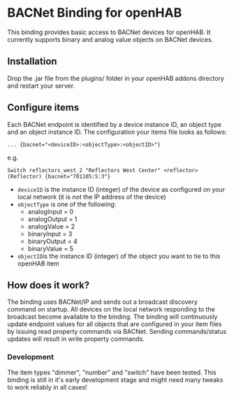 # BACNet Binding for openHAB

This binding provides basic access to BACNet devices for openHAB. It currently supports binary and analog value objects on BACNet devices.

## Installation

Drop the .jar file from the plugins/ folder in your openHAB addons directory and restart your server.

## Configure items

Each BACNet endpoint is identified by a device instance ID, an object type and an object instance ID. The configuration your items file looks as follows:

`... {bacnet="<deviceID>:<objectType>:<objectID>"}`

e.g.

`Switch reflectors_west_2 "Reflectors West Center" <reflector> (Reflector) {bacnet="701105:5:3"}`

- `deviceID` is the instance ID (integer) of the device as configured on your local network (it is *not* the IP address of the device)
- `objectType` is one of the following:
	- analogInput = 0
	- analogOutput = 1
	- analogValue = 2
	- binaryInput = 3
	- binaryOutput = 4
	- binaryValue = 5
- `objectID`is the instance ID (integer) of the object you want to tie to this openHAB item

## How does it work?

The binding uses BACNet/IP and sends out a broadcast discovery command on startup. All devices on the local network responding to the broadcast become available to the binding. The binding will continuously update endpoint values for all objects that are configured in your item files by issuing read property commands via BACNet. Sending commands/status updates will result in write property commands.

### Development

The item types "dimmer", "number" and "switch" have been tested. This binding is still in it's early development stage and might need many tweaks to work reliably in all cases!